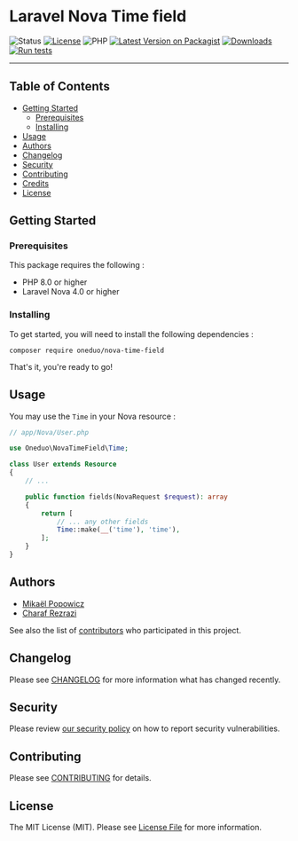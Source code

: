 # Laravel Nova Time field

<div align="left">

![Status](https://img.shields.io/badge/status-active-success.svg)
[![License](https://img.shields.io/badge/license-MIT-blue.svg)](/LICENSE)
![PHP](https://img.shields.io/badge/PHP-8.0-blue.svg)
[![Latest Version on Packagist](https://img.shields.io/packagist/v/oneduo/nova-time-field.svg)](https://packagist.org/packages/oneduo/nova-time-field)
[![Downloads](https://img.shields.io/packagist/dt/oneduo/nova-time-field.svg)](https://packagist.org/packages/oneduo/nova-time-field)
[![Run tests](https://github.com/oneduo/nova-time-field/actions/workflows/tests.yml/badge.svg?branch=main)](https://github.com/oneduo/nova-time-field/actions/workflows/tests.yml)
</div>

---

## Table of Contents

- [Getting Started](#getting_started)
  - [Prerequisites](#prerequisites)
  - [Installing](#installing)
- [Usage](#usage)
- [Authors](#authors)
- [Changelog](#changelog)
- [Security](#security)
- [Contributing](#contributing)
- [Credits](#credits)
- [License](#license)

## Getting Started <a name = "getting_started"></a>

### Prerequisites

This package requires the following :

- PHP 8.0 or higher
- Laravel Nova 4.0 or higher

### Installing

To get started, you will need to install the following dependencies :

```
composer require oneduo/nova-time-field
```

That's it, you're ready to go!

## Usage <a name="usage"></a>

You may use the `Time` in your Nova resource :

```php
// app/Nova/User.php

use Oneduo\NovaTimeField\Time;

class User extends Resource
{
    // ...

    public function fields(NovaRequest $request): array
    {
        return [
            // ... any other fields
            Time::make(__('time'), 'time'),
        ];
    }
}
```

## Authors <a name = "authors"></a>

- [Mikaël Popowicz](https://github.com/mikaelpopowicz)
- [Charaf Rezrazi](https://github.com/rezrazi)

See also the list of [contributors](https://github.com/oneduo/nova-time-field/contributors) who
participated in this project.

## Changelog

Please see [CHANGELOG](CHANGELOG.md) for more information what has changed recently.

## Security

Please review [our security policy](../../security/policy) on how to report security vulnerabilities.

## Contributing

Please see [CONTRIBUTING](CONTRIBUTING.md) for details.

## License

The MIT License (MIT). Please see [License File](LICENSE.md) for more information.
